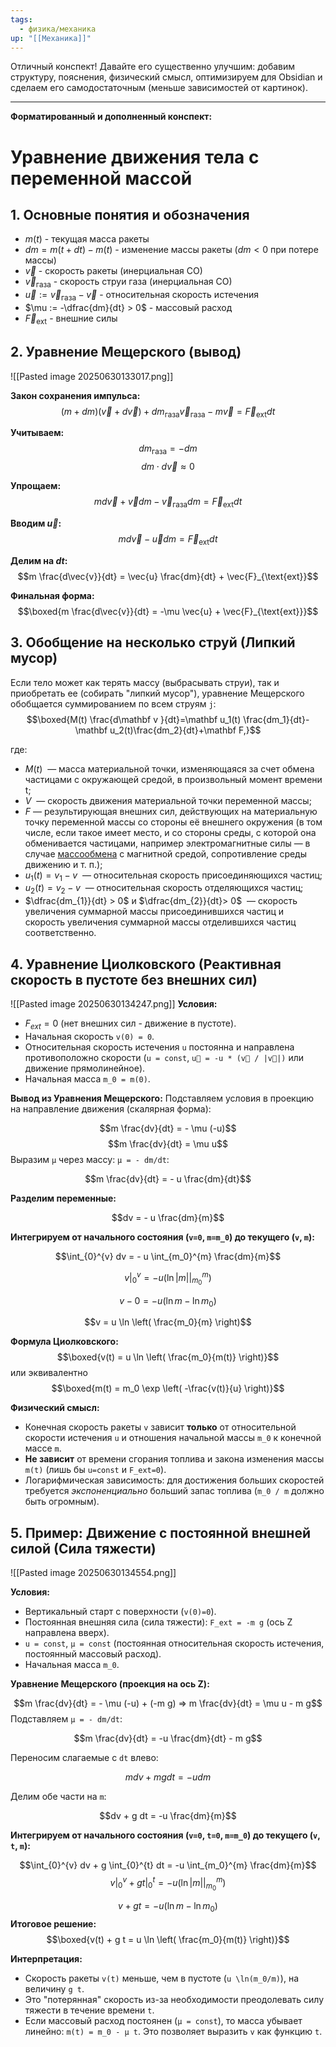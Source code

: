 ```yaml
---
tags:
  - физика/механика
up: "[[Механика]]"
---
```

Отличный конспект! Давайте его существенно улучшим: добавим структуру, пояснения, физический смысл, оптимизируем для Obsidian и сделаем его самодостаточным (меньше зависимостей от картинок).

---

**Форматированный и дополненный конспект:**

# Уравнение движения тела с переменной массой

## 1. Основные понятия и обозначения
* $m(t)$ - текущая масса ракеты
*   $dm = m(t+dt) - m(t)$ - изменение массы ракеты ($dm < 0$ при потере массы)
*   $\vec{v}$ - скорость ракеты (инерциальная СО)
*   $\vec{v}_{\text{газа}}$ - скорость струи газа (инерциальная СО)
*   $\vec{u} := \vec{v}_{\text{газа}} - \vec{v}$ - относительная скорость истечения
*   $\mu := -\dfrac{dm}{dt} > 0$ - массовый расход
*   $\vec{F}_{\text{ext}}$ - внешние силы

## 2. Уравнение Мещерского (вывод)

![[Pasted image 20250630133017.png]]

**Закон сохранения импульса:**
$$(m + dm)(\vec{v} + d\vec{v}) + dm_{\text{газа}} \vec{v}_{\text{газа}} - m\vec{v} = \vec{F}_{\text{ext}} dt$$

**Учитываем:**
$$dm_{\text{газа}} = -dm$$
$$dm \cdot d\vec{v} \approx 0$$

**Упрощаем:**
$$m d\vec{v} + \vec{v} dm - \vec{v}_{\text{газа}} dm = \vec{F}_{\text{ext}} dt$$

**Вводим $\vec{u}$:**
$$m d\vec{v} - \vec{u} dm = \vec{F}_{\text{ext}} dt$$

**Делим на $dt$:**
$$m \frac{d\vec{v}}{dt} = \vec{u} \frac{dm}{dt} + \vec{F}_{\text{ext}}$$

**Финальная форма:**
$$\boxed{m \frac{d\vec{v}}{dt} = -\mu \vec{u} + \vec{F}_{\text{ext}}}$$

## 3. Обобщение на несколько струй (Липкий мусор)
Если тело может как терять массу (выбрасывать струи), так и приобретать ее (собирать "липкий мусор"), уравнение Мещерского обобщается суммированием по всем струям `j`:
$$\boxed{M(t) \frac{d\mathbf v }{dt}=\mathbf u_1(t) \frac{dm_1}{dt}- \mathbf u_2(t)\frac{dm_2}{dt}+\mathbf F,}$$

где:

- $M ( t )$  — масса материальной точки, изменяющаяся за счет обмена частицами с окружающей средой, в произвольный момент времени t;
- $V$  — скорость движения материальной точки переменной массы;
- $F$ — результирующая внешних сил, действующих на материальную точку переменной массы со стороны её внешнего окружения (в том числе, если такое имеет место, и со стороны среды, с которой она обменивается частицами, например электромагнитные силы — в случае [массообмена](https://ru.wikipedia.org/wiki/%D0%9C%D0%B0%D1%81%D1%81%D0%BE%D0%BE%D0%B1%D0%BC%D0%B5%D0%BD "Массообмен") с магнитной средой, сопротивление среды движению и т. п.);
- $u_{1} ( t ) = v_{1} − v$  — относительная скорость присоединяющихся частиц;
- $u_{2} ( t ) = v_{2} − v$  — относительная скорость отделяющихся частиц;
- $\dfrac{dm_{1}}{dt} > 0$ и $\dfrac{dm_{2}}{dt}> 0$  — скорость увеличения суммарной массы присоединившихся частиц и скорость увеличения суммарной массы отделившихся частиц соответственно.
## 4. Уравнение Циолковского (Реактивная скорость в пустоте без внешних сил)
![[Pasted image 20250630134247.png]]
**Условия:**
*   $F_{ext} = 0$ (нет внешних сил - движение в пустоте).
*   Начальная скорость `v(0) = 0`.
*   Относительная скорость истечения `u` постоянна и направлена противоположно скорости (`u = const`, `u⃗ = -u * (v⃗ / |v⃗|)` или движение прямолинейное).
*   Начальная масса `m_0 = m(0)`.

**Вывод из Уравнения Мещерского:**
Подставляем условия в проекцию на направление движения (скалярная форма):

$$m \frac{dv}{dt} = - \mu (-u)$$
$$m \frac{dv}{dt} = \mu u$$
Выразим `μ` через массу: `μ = - dm/dt`:

$$m \frac{dv}{dt} = - u \frac{dm}{dt}$$

**Разделим переменные:**

$$dv = - u \frac{dm}{m}$$

**Интегрируем от начального состояния (`v=0`, `m=m_0`) до текущего (`v`, `m`):**

$$\int_{0}^{v} dv = - u \int_{m_0}^{m} \frac{dm}{m}$$


$$v \Big|_{0}^{v} = - u \left( \ln|m| \Big|_{m_0}^{m} \right)$$


$$v - 0 = - u ( \ln m - \ln m_0 )$$


$$v = u \ln \left( \frac{m_0}{m} \right)$$


**Формула Циолковского:**
$$\boxed{v(t) = u \ln \left( \frac{m_0}{m(t)} \right)}$$
или эквивалентно
$$\boxed{m(t) = m_0 \exp \left( -\frac{v(t)}{u} \right)}$$

**Физический смысл:**
*   Конечная скорость ракеты `v` зависит **только** от относительной скорости истечения `u` и отношения начальной массы `m_0` к конечной массе `m`.
*   **Не зависит** от времени сгорания топлива и закона изменения массы `m(t)` (лишь бы `u=const` и `F_ext=0`).
*   Логарифмическая зависимость: для достижения больших скоростей требуется *экспоненциально* больший запас топлива (`m_0 / m` должно быть огромным).

## 5. Пример: Движение с постоянной внешней силой (Сила тяжести)

![[Pasted image 20250630134554.png]]

**Условия:**
*   Вертикальный старт с поверхности (`v(0)=0`).
*   Постоянная внешняя сила (сила тяжести): `F_ext = -m g` (ось Z направлена вверх).
*   `u = const`, `μ = const` (постоянная относительная скорость истечения, постоянный массовый расход).
*   Начальная масса `m_0`.


**Уравнение Мещерского (проекция на ось Z):**

$$m \frac{dv}{dt} = - \mu (-u) + (-m g)   =>   m \frac{dv}{dt} = \mu u - m g$$
Подставляем `μ = - dm/dt`:

$$m \frac{dv}{dt} = -u \frac{dm}{dt} - m g$$

Переносим слагаемые с `dt` влево:

$$m  dv + m g  dt = -u  dm$$

Делим обе части на `m`:

$$dv + g  dt = -u \frac{dm}{m}$$

**Интегрируем от начального состояния (`v=0`, `t=0`, `m=m_0`) до текущего (`v`, `t`, `m`):**

$$\int_{0}^{v} dv + g \int_{0}^{t} dt = -u \int_{m_0}^{m} \frac{dm}{m}$$
$$v \Big|_{0}^{v} + g  t \Big|_{0}^{t} = -u \left( \ln|m| \Big|_{m_0}^{m} \right)$$

$$v + g t = -u ( \ln m - \ln m_0 )$$
**Итоговое решение:**
$$\boxed{v(t) + g t = u \ln \left( \frac{m_0}{m(t)} \right)}$$

**Интерпретация:**
*   Скорость ракеты `v(t)` меньше, чем в пустоте (`u \ln(m_0/m)`), на величину `g t`.
*   Это "потерянная" скорость из-за необходимости преодолевать силу тяжести в течение времени `t`.
*   Если массовый расход постоянен (`μ = const`), то масса убывает линейно: `m(t) = m_0 - μ t`. Это позволяет выразить `v` как функцию `t`.
